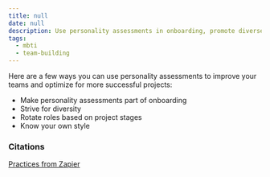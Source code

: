 ```yaml
---
title: null
date: null
description: Use personality assessments in onboarding, promote diverse teams, rotate roles by project stages, and understand your own style to boost team success and project outcomes.
tags:
  - mbti
  - team-building
---
```


Here are a few ways you can use personality assessments to improve your teams and optimize for more successful projects:

- Make personality assessments part of onboarding
- Strive for diversity
- Rotate roles based on project stages
- Know your own style

### Citations
[Practices from Zapier](https://zapier.com/blog/personality-tests/)

